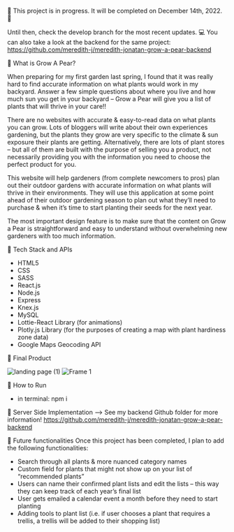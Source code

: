 🌱 This project is in progress. It will be completed on December 14th, 2022. 🌱

Until then, check the develop branch for the most recent updates.
💻 You can also take a look at the backend for the same project: https://github.com/meredith-j/meredith-jonatan-grow-a-pear-backend

🌱 What is Grow A Pear?

When preparing for my first garden last spring, I found that it was really hard to find accurate information on what plants would work in my backyard. Answer a few simple questions about where you live and how much sun you get in your backyard – Grow a Pear will give you a list of plants that will thrive in your care!!

There are no websites with accurate & easy-to-read data on what plants you can grow. Lots of bloggers will write about their own experiences gardening, but the plants they grow are very specific to the climate & sun exposure their plants are getting. Alternatively, there are lots of plant stores – but all of them are built with the purpose of selling you a product, not necessarily providing you with the information you need to choose the perfect product for you. 

This website will help gardeners (from complete newcomers to pros) plan out their outdoor gardens with accurate information on what plants will thrive in their environments. They will use this application at some point ahead of their outdoor gardening season to plan out what they’ll need to purchase & when it’s time to start planting their seeds for the next year.

The most important design feature is to make sure that the content on Grow a Pear is straightforward and easy to understand without overwhelming new gardeners with too much information.

🌱 Tech Stack and APIs
-	HTML5
-	CSS
-	SASS
-	React.js
-	Node.js
-	Express
-	Knex.js
-	MySQL
-	Lottie-React Library (for animations)
-	Plotly.js Library (for the purposes of creating a map with plant hardiness zone data)
- Google Maps Geocoding API

🌱 Final Product

![landing page (1)](https://user-images.githubusercontent.com/112671806/208164011-d35c3bbc-c64b-4ffd-b5e1-718623a3eea4.jpg)
![Frame 1](https://user-images.githubusercontent.com/112671806/208164029-c8d4c0c5-9a50-469a-baa7-f039a3212b08.jpg)

🌱 How to Run

- in terminal: npm i

🌱 Server Side Implementation
--> See my backend Github folder for more information! https://github.com/meredith-j/meredith-jonatan-grow-a-pear-backend

🌱 Future functionalities
Once this project has been completed, I plan to add the following functionalities:
-	Search through all plants & more nuanced category names
-	Custom field for plants that might not show up on your list of “recommended plants”
-	Users can name their confirmed plant lists and edit the lists – this way they can keep track of each year’s final list
-	User gets emailed a calendar event a month before they need to start planting
-	Adding tools to plant list (i.e. if user chooses a plant that requires a trellis, a trellis will be added to their shopping list)
